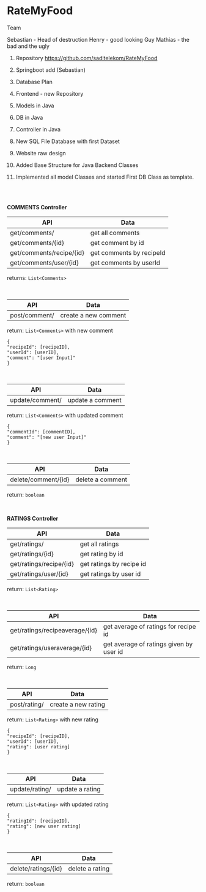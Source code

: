 # RateMyFood

Team

Sebastian - Head of destruction
Henry - good looking Guy
Mathias - the bad and the ugly


1. Repository
   https://github.com/sadltelekom/RateMyFood

2. Springboot add  (Sebastian)

3. Database Plan

4. Frontend - new Repository
5. Models in Java
6. DB in Java
7. Controller in Java
8. New SQL File Database with first Dataset
9. Website raw design 
10. Added Base Structure for Java Backend Classes
11. Implemented all model Classes and started First DB Class as template.


</br>
</br>

**COMMENTS Controller**

API | Data
--- | ---
get/comments/|get all comments
get/comments/{id}|get comment by id
get/comments/recipe/{id}|get comments by recipeId
get/comments/user/{id}|get comments by userId

returns: `List<Comments>`

</br>

API | Data
--- | ---  
post/comment/|create a new comment  
return: `List<Comments>` with new comment
```
{
"recipeId": [recipeID],
"userId": [userID],
"comment": "[user Input]"
}
```
</br>

API | Data
--- | ---  
update/comment/|update a comment
return: `List<Comments>` with updated comment
```
{
"commentId": [commentID],
"comment": "[new user Input]"
}
```
</br>

API | Data
--- | ---  
delete/comment/{id}|delete a comment
return: `boolean`


</br>

**RATINGS Controller**

API | Data
--- | ---  
get/ratings/|get all ratings
get/ratings/{id}|get rating by id
get/ratings/recipe/{id}|get ratings by recipe id
get/ratings/user/{id}|get ratings by user id
return: `List<Rating>`

</br>

API | Data
--- | ---  
get/ratings/recipeaverage/{id}|get average of ratings for recipe id
get/ratings/useraverage/{id}|get average of ratings given by user id
return: `Long`

</br>

API | Data
--- | ---  
post/rating/|create a new rating
return: `List<Rating>` with new rating
```
{
"recipeId": [recipeID],
"userId": [userID],
"rating": [user rating]
}
```

</br>

API | Data
--- | --- 
update/rating/|update a rating
return: `List<Rating>` with updated rating
```
{
"ratingId": [recipeID],
"rating": [new user rating]
}
```

</br>

API | Data
--- | --- 
delete/ratings/{id}|delete a rating
return: `boolean`







